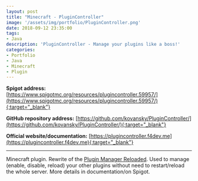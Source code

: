 ```yaml
---
layout: post
title: "Minecraft - PluginController"
image: '/assets/img/portfolio/PluginController.png'
date: 2018-09-12 23:35:00
tags:
- Java
description: 'PluginController - Manage your plugins like a boss!'
categories:
- Portfolio
- Java
- Minecraft
- Plugin
---
```


**Spigot address:** [https://www.spigotmc.org/resources/plugincontroller.59957/](https://www.spigotmc.org/resources/plugincontroller.59957/){:target="_blank"}

**GitHub repository address:** [https://github.com/kovansky/PluginController/](https://github.com/kovansky/PluginController/){:target="_blank"}

**Official website/documentation:** [https://plugincontroller.f4dev.me](https://plugincontroller.f4dev.me){:target="_blank"}

___

Minecraft plugin. Rewrite of the [Plugin Manager Reloaded](https://www.spigotmc.org/resources/plugin-manager-reloaded.7144/). Used to manage (enable, disable, reload) your other plugins without need to restart/reload the whole server. More details in documentation/on Spigot.